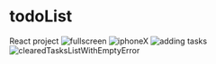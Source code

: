 # todoList
React project
![fullscreen](https://user-images.githubusercontent.com/65512131/124511859-b2d6f280-dd9c-11eb-934f-54307f9c6e35.png)
![iphoneX](https://user-images.githubusercontent.com/65512131/124511863-b36f8900-dd9c-11eb-9be2-044dcd8df472.png)
![adding tasks](https://user-images.githubusercontent.com/65512131/124512104-3ee91a00-dd9d-11eb-876d-559891224fd2.png)
![clearedTasksListWithEmptyError](https://user-images.githubusercontent.com/65512131/124512107-3f81b080-dd9d-11eb-90d1-25d177a53138.png)


